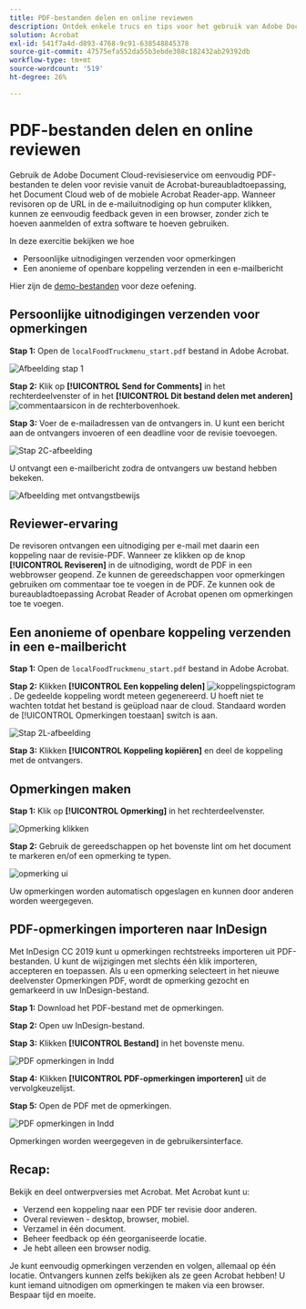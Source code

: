 ```yaml
---
title: PDF-bestanden delen en online reviewen
description: Ontdek enkele trucs en tips voor het gebruik van Adobe Document Cloud
solution: Acrobat
exl-id: 541f7a4d-d893-4768-9c91-638548845378
source-git-commit: 47575efa552da55b3ebde308c182432ab29392db
workflow-type: tm+mt
source-wordcount: '519'
ht-degree: 26%

---
```


# PDF-bestanden delen en online reviewen

Gebruik de Adobe Document Cloud-revisieservice om eenvoudig PDF-bestanden te delen voor revisie vanuit de Acrobat-bureaubladtoepassing, het Document Cloud web of de mobiele Acrobat Reader-app. Wanneer revisoren op de URL in de e-mailuitnodiging op hun computer klikken, kunnen ze eenvoudig feedback geven in een browser, zonder zich te hoeven aanmelden of extra software te hoeven gebruiken.

In deze exercitie bekijken we hoe

* Persoonlijke uitnodigingen verzenden voor opmerkingen
* Een anonieme of openbare koppeling verzenden in een e-mailbericht

Hier zijn de [demo-bestanden](assets/01_Review.zip) voor deze oefening.

## Persoonlijke uitnodigingen verzenden voor opmerkingen

**Stap 1:** Open de `localFoodTruckmenu_start.pdf` bestand in Adobe Acrobat.

![Afbeelding stap 1](assets/Step1.png)

**Stap 2:** Klik op **[!UICONTROL Send for Comments]** in het rechterdeelvenster of in het **[!UICONTROL Dit bestand delen met anderen]** ![commentaarsicon](assets/sendforcommentsicon.png)  in de rechterbovenhoek.

**Stap 3:** Voer de e-mailadressen van de ontvangers in. U kunt een bericht aan de ontvangers invoeren of een deadline voor de revisie toevoegen.

![Stap 2C-afbeelding](assets/Step2C.png)

U ontvangt een e-mailbericht zodra de ontvangers uw bestand hebben bekeken.

![Afbeelding met ontvangstbewijs](assets/deliveryReceipt_Track.png)

## Reviewer-ervaring

De revisoren ontvangen een uitnodiging per e-mail met daarin een koppeling naar de revisie-PDF. Wanneer ze klikken op de knop **[!UICONTROL Reviseren]** in de uitnodiging, wordt de PDF in een webbrowser geopend. Ze kunnen de gereedschappen voor opmerkingen gebruiken om commentaar toe te voegen in de PDF. Ze kunnen ook de bureaubladtoepassing Acrobat Reader of Acrobat openen om opmerkingen toe te voegen.

## Een anonieme of openbare koppeling verzenden in een e-mailbericht

**Stap 1:** Open de `localFoodTruckmenu_start.pdf` bestand in Adobe Acrobat.

**Stap 2:** Klikken **[!UICONTROL Een koppeling delen]** ![koppelingspictogram](assets/sendlinkicon.png). De gedeelde koppeling wordt meteen gegenereerd. U hoeft niet te wachten totdat het bestand is geüpload naar de cloud. Standaard worden de [!UICONTROL Opmerkingen toestaan] switch is aan.

![Stap 2L-afbeelding](assets/Step2L.png)

**Stap 3:** Klikken **[!UICONTROL Koppeling kopiëren]** en deel de koppeling met de ontvangers.

## Opmerkingen maken

**Stap 1:** Klik op **[!UICONTROL Opmerking]** in het rechterdeelvenster.

![Opmerking klikken](assets/Cselect.jpg)

**Stap 2:** Gebruik de gereedschappen op het bovenste lint om het document te markeren en/of een opmerking te typen.

![opmerking ui](assets/commentsui.png)

Uw opmerkingen worden automatisch opgeslagen en kunnen door anderen worden weergegeven.

## PDF-opmerkingen importeren naar InDesign

Met InDesign CC 2019 kunt u opmerkingen rechtstreeks importeren uit PDF-bestanden. U kunt de wijzigingen met slechts één klik importeren, accepteren en toepassen. Als u een opmerking selecteert in het nieuwe deelvenster Opmerkingen PDF, wordt de opmerking gezocht en gemarkeerd in uw InDesign-bestand.

**Stap 1:** Download het PDF-bestand met de opmerkingen.

**Stap 2:** Open uw InDesign-bestand.

**Stap 3:** Klikken **[!UICONTROL Bestand]** in het bovenste menu.

![PDF opmerkingen in Indd](assets/inddpdf.png)

**Stap 4:** Klikken **[!UICONTROL PDF-opmerkingen importeren]** uit de vervolgkeuzelijst.

**Stap 5:** Open de PDF met de opmerkingen.

![PDF opmerkingen in Indd](assets/inddpdfshown.png)

Opmerkingen worden weergegeven in de gebruikersinterface.

## Recap:

Bekijk en deel ontwerpversies met Acrobat. Met Acrobat kunt u:

* Verzend een koppeling naar een PDF ter revisie door anderen.
* Overal reviewen - desktop, browser, mobiel.
* Verzamel in één document.
* Beheer feedback op één georganiseerde locatie.
* Je hebt alleen een browser nodig.

Je kunt eenvoudig opmerkingen verzenden en volgen, allemaal op één locatie. Ontvangers kunnen zelfs bekijken als ze geen Acrobat hebben! U kunt iemand uitnodigen om opmerkingen te maken via een browser. Bespaar tijd en moeite.
